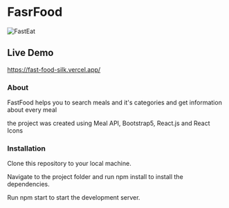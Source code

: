 # FasrFood

![FastEat](https://github.com/Ola-Reda/FastFood/assets/78170370/32d5e816-ed17-4ca6-bcec-47b7fb11cb27)

## Live Demo

https://fast-food-silk.vercel.app/

### About

FastFood helps you to search meals and it's categories and get information about every meal

the project was created using Meal API, Bootstrap5, React.js and React Icons

### Installation

Clone this repository to your local machine.

Navigate to the project folder and run npm install to install the dependencies.

Run npm start to start the development server.
